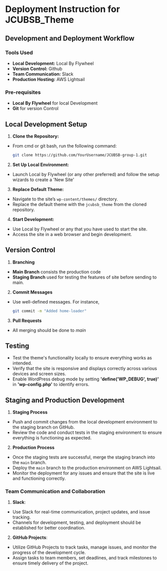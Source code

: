 # Deployment Instruction for JCUBSB_Theme
## Development and Deployment Workflow
### Tools Used
- **Local Development:** Local By Flywheel
- **Version Control:** Github
- **Team Communication:** Slack
- **Production Hosting:** AWS Lightsail
### Pre-requisites
- **Local By Flywheel** for local Development
- **Git** for version Control
## Local Development Setup
1. **Clone the Repository:**
- From cmd or git bash, run the following command:
  ```bash
  git clone https://github.com/YourUsername/JCUBSB-group-1.git
  ```
2. **Set Up Local Environment:**
- Launch Local by Flywheel (or any other preferred) and follow the setup wizards to create a 'New Site' 
3. **Replace Default Theme:**
- Navigate to the site’s `wp-content/themes/` directory.
- Replace the default theme with the `jcubsb_theme` from the cloned repository.
4. **Start Development:**
- Use Local by Flywheel or any that you have used to start the site.
- Access the site in a web browser and begin development.

## Version Control
1. **Branching**
- **Main Branch** consists the production code
- **Staging Branch** used for testing the features of site before sending to main.
2. **Commit Messages**
- Use well-defined messages. For instance,
  ```bash
  git commit -m "Added home-loader"
  ```
3. **Pull Requests**
- All merging should be done to *main*

## Testing
- Test the theme's functionality locally to ensure everything works as intended.
- Verify that the site is responsive and displays correctly across various devices and screen sizes.
- Enable WordPress debug mode by setting **'define('WP_DEBUG', true)'** in **'wp-config.php'** to identify errors.

## Staging and Production Development
1. **Staging Process**
- Push and commit changes from the local development environment to the staging branch on GitHub.
- Review the code and conduct tests in the staging environment to ensure everything is functioning as expected.

2. **Production Process**
- Once the staging tests are successful, merge the staging branch into the `main` branch.
- Deploy the `main` branch to the production environment on AWS Lightsail.
- Monitor the deployment for any issues and ensure that the site is live and functioning correctly.

### Team Communication and Collaboration
1. **Slack**: 
- Use Slack for real-time communication, project updates, and issue tracking.
- Channels for development, testing, and deployment should be established for better coordination.

2. **GitHub Projects**: 
- Utilize GitHub Projects to track tasks, manage issues, and monitor the progress of the development cycle.
- Assign tasks to team members, set deadlines, and track milestones to ensure timely delivery of the project.
